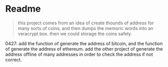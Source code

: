 # Readme

> this project comes from an idea of create thounds of address for many sorts of coins, and then dumps the memoric words into an veracrypt box. then we could storage the coins safely.


0427:
add the function of generate the address of bitcoin, and the function of generate the address of ethereum.
add the other project of generate the address offline of many addresses in order to check the address if not correct.

